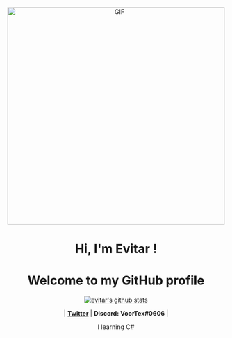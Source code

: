 <div align="center">
<img hight="300" width="500" alt="GIF" align="center" src="https://github.com/evitar/evitar/blob/main/assets/gifgit.gif">
</div>

<h1 align="center">Hi, I'm <a> Evitar </a>!</h1>
<h1 align="center">Welcome to my GitHub profile</h1>

<p align="center">
  <a href="https://github.com/evitar"><img src="https://github-readme-stats.vercel.app/api?username=evitar&&show_icons=true&theme=radical" alt="evitar's github stats"></a>
</p>

<p align="center">
 |
  <strong><a href="https://twitter.com/dissecar">Twitter</a></strong> |
  <strong><a>Discord: VoorTex#0606 </a></strong> |
  
</p>

<p align="center">I learning C#</p>

<!--
**edisonlee55/edisonlee55** is a ✨ _special_ ✨ repository because its `README.md` (this file) appears on your GitHub profile.

Here are some ideas to get you started:

- 🔭 I’m currently working on ...
- 🌱 I’m currently learning ...
- 👯 I’m looking to collaborate on ...
- 🤔 I’m looking for help with ...
- 💬 Ask me about ...
- 📫 How to reach me: ...
- 😄 Pronouns: ...
- ⚡ Fun fact: ...
-->
